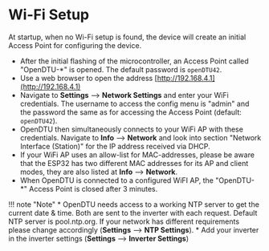 # Wi-Fi Setup

At startup, when no Wi-Fi setup is found, the device will create an initial Access Point for configuring the device.

* After the initial flashing of the microcontroller, an Access Point called "OpenDTU-*" is opened. The default password is `openDTU42`.
* Use a web browser to open the address [http://192.168.4.1](http://192.168.4.1)
* Navigate to **Settings** --> **Network Settings** and enter your WiFi credentials. The username to access the config menu is "admin" and the password the same as for accessing the Access Point (default: `openDTU42`).
* OpenDTU then simultaneously connects to your WiFi AP with these credentials. Navigate to **Info** --> **Network** and look into section "Network Interface (Station)" for the IP address received via DHCP.
* If your WiFi AP uses an allow-list for MAC-addresses, please be aware that the ESP32 has two different MAC addresses for its AP and client modes, they are also listed at **Info** --> **Network**.
* When OpenDTU is connected to a configured WiFI AP, the "OpenDTU-*" Access Point is closed after 3 minutes.

!!! note "Note"
    * OpenDTU needs access to a working NTP server to get the current date & time. Both are sent to the inverter with each request. Default NTP server is pool.ntp.org. If your network has different requirements please change accordingly (**Settings** --> **NTP Settings**).
    * Add your inverter in the inverter settings (**Settings** --> **Inverter Settings**)

